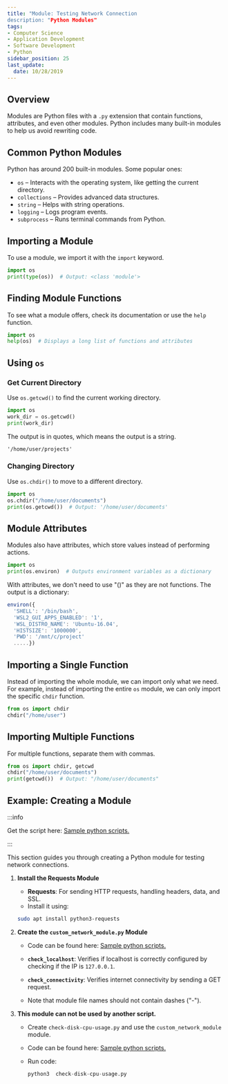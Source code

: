 ```yaml
---
title: "Module: Testing Network Connection
description: "Python Modules"
tags: 
- Computer Science
- Application Development
- Software Development
- Python
sidebar_position: 25
last_update:
  date: 10/28/2019
---
```



## Overview

Modules are Python files with a `.py` extension that contain functions, attributes, and even other modules. Python includes many built-in modules to help us avoid rewriting code.  

## Common Python Modules  

Python has around 200 built-in modules. Some popular ones:  

- `os` – Interacts with the operating system, like getting the current directory.  
- `collections` – Provides advanced data structures.  
- `string` – Helps with string operations.  
- `logging` – Logs program events.  
- `subprocess` – Runs terminal commands from Python.  

## Importing a Module  

To use a module, we import it with the `import` keyword.  

```python
import os
print(type(os))  # Output: <class 'module'>
```

## Finding Module Functions  

To see what a module offers, check its documentation or use the `help` function.  

```python
import os
help(os)  # Displays a long list of functions and attributes
```

## Using `os`

### Get Current Directory  

Use `os.getcwd()` to find the current working directory.  

```python
import os
work_dir = os.getcwd()
print(work_dir)  
```

The output is in quotes, which means the output is a string.

```plaintext
'/home/user/projects'
```


### Changing Directory  

Use `os.chdir()` to move to a different directory.  

```python
import os
os.chdir("/home/user/documents")
print(os.getcwd())  # Output: '/home/user/documents'
```

## Module Attributes  

Modules also have attributes, which store values instead of performing actions.  

```python
import os
print(os.environ)  # Outputs environment variables as a dictionary
```

With attributes, we don't need to use "()" as they are not functions. The output is a dictionary:

```js
environ({
  'SHELL': '/bin/bash', 
  'WSL2_GUI_APPS_ENABLED': '1', 
  'WSL_DISTRO_NAME': 'Ubuntu-16.04', 
  'HISTSIZE': '1000000', 
  'PWD': '/mnt/c/project' 
  .....})
```

## Importing a Single Function  

Instead of importing the whole module, we can import only what we need. For example, instead of importing the entire `os` module, we can only import the specific `chdir` function.

```python
from os import chdir
chdir("/home/user")
```

## Importing Multiple Functions  

For multiple functions, separate them with commas.  

```python
from os import chdir, getcwd
chdir("/home/user/documents")
print(getcwd())  # Output: "/home/user/documents"
```

## Example: Creating a Module

:::info 

Get the script here: [Sample python scripts.](https://github.com/joseeden/joeden/tree/master/docs/021-Software-Engineering/020-Python/001-Basic-Projects)

:::

This section guides you through creating a Python module for testing network connections.

1. **Install the Requests Module**

    - **Requests**: For sending HTTP requests, handling headers, data, and SSL.
    - Install it using:
    ```bash
    sudo apt install python3-requests
    ```

2. **Create the `custom_network_module.py` Module**

    - Code can be found here: [Sample python scripts.](https://github.com/joseeden/joeden/tree/master/docs/021-Software-Engineering/020-Python/001-Basic-Projects)

    - **`check_localhost`**: Verifies if localhost is correctly configured by checking if the IP is `127.0.0.1`.

    - **`check_connectivity`**: Verifies internet connectivity by sending a GET request.

    - Note that module file names should not contain dashes ("-").

3. **This module can not be used by another script.**

    - Create `check-disk-cpu-usage.py` and use the `custom_network_module` module.
    - Code can be found here: [Sample python scripts.](https://github.com/joseeden/joeden/tree/master/docs/021-Software-Engineering/020-Python/001-Basic-Projects)
    - Run code:

        ```python
        python3  check-disk-cpu-usage.py
        ```